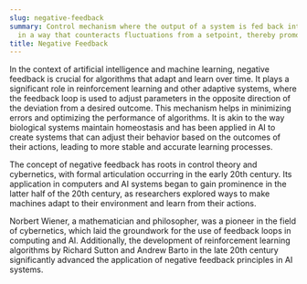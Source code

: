 ```yaml
---
slug: negative-feedback
summary: Control mechanism where the output of a system is fed back into the system
  in a way that counteracts fluctuations from a setpoint, thereby promoting stability.
title: Negative Feedback
---
```


In the context of artificial intelligence and machine learning, negative feedback is crucial for algorithms that adapt and learn over time. It plays a significant role in reinforcement learning and other adaptive systems, where the feedback loop is used to adjust parameters in the opposite direction of the deviation from a desired outcome. This mechanism helps in minimizing errors and optimizing the performance of algorithms. It is akin to the way biological systems maintain homeostasis and has been applied in AI to create systems that can adjust their behavior based on the outcomes of their actions, leading to more stable and accurate learning processes.

The concept of negative feedback has roots in control theory and cybernetics, with formal articulation occurring in the early 20th century. Its application in computers and AI systems began to gain prominence in the latter half of the 20th century, as researchers explored ways to make machines adapt to their environment and learn from their actions.

Norbert Wiener, a mathematician and philosopher, was a pioneer in the field of cybernetics, which laid the groundwork for the use of feedback loops in computing and AI. Additionally, the development of reinforcement learning algorithms by Richard Sutton and Andrew Barto in the late 20th century significantly advanced the application of negative feedback principles in AI systems.